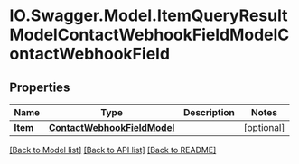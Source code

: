 # IO.Swagger.Model.ItemQueryResultModelContactWebhookFieldModelContactWebhookField
## Properties

Name | Type | Description | Notes
------------ | ------------- | ------------- | -------------
**Item** | [**ContactWebhookFieldModel**](ContactWebhookFieldModel.md) |  | [optional] 

[[Back to Model list]](../README.md#documentation-for-models) [[Back to API list]](../README.md#documentation-for-api-endpoints) [[Back to README]](../README.md)

